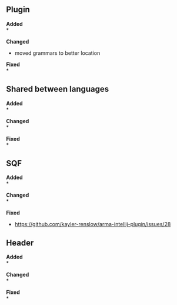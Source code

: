 ## Plugin
**Added**<br>
* 

**Changed**<br>
* moved grammars to better location

**Fixed**<br>
* 

## Shared between languages
**Added**<br>
* 

**Changed**<br>
* 

**Fixed**<br>
*

## SQF
**Added**<br>
* 

**Changed**<br>
* 

**Fixed**<br>
* https://github.com/kayler-renslow/arma-intellij-plugin/issues/28

## Header
**Added**<br>
* 

**Changed**<br>
* 

**Fixed**<br>
* 
